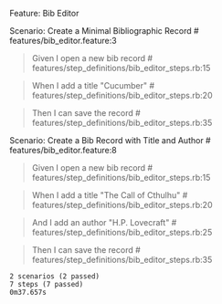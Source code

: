Feature: Bib Editor


Scenario: Create a Minimal Bibliographic Record # features/bib_editor.feature:3
  
  >Given I open a new bib record                 # features/step_definitions/bib_editor_steps.rb:15
    
  >When I add a title "Cucumber"                 # features/step_definitions/bib_editor_steps.rb:20
    
  >Then I can save the record                    # features/step_definitions/bib_editor_steps.rb:35
    

Scenario: Create a Bib Record with Title and Author # features/bib_editor.feature:8
  
  >Given I open a new bib record                     # features/step_definitions/bib_editor_steps.rb:15
    
  >When I add a title "The Call of Cthulhu"          # features/step_definitions/bib_editor_steps.rb:20
  
  >And I add an author "H.P. Lovecraft"              # features/step_definitions/bib_editor_steps.rb:25
    
  >Then I can save the record                        # features/step_definitions/bib_editor_steps.rb:35
    
        
    2 scenarios (2 passed)
    7 steps (7 passed)
    0m37.657s
